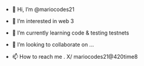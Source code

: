 - 👋 Hi, I’m @mariocodes21
- 👀 I’m interested in web 3 
- 🌱 I’m currently learning code & testing testnets

- 💞️ I’m looking to collaborate on ...
- 📫 How to reach me . X/ mariocodes21@420time8 

<!---
mariocodes21/mariocodes21 is a ✨ special ✨ repository because its `README.md` (this file) appears on your GitHub profile.
You can click the Preview link to take a look at your changes.
--->
